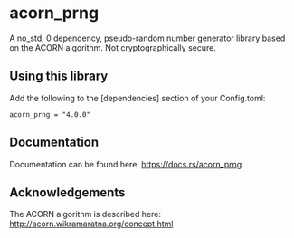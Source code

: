 # acorn_prng
A no_std, 0 dependency, pseudo-random number generator library based on the ACORN algorithm.
Not cryptographically secure.

## Using this library
Add the following to the [dependencies] section of your Config.toml:
```
acorn_prng = "4.0.0"
```

## Documentation
Documentation can be found here: https://docs.rs/acorn_prng

## Acknowledgements
The ACORN algorithm is described here: http://acorn.wikramaratna.org/concept.html
